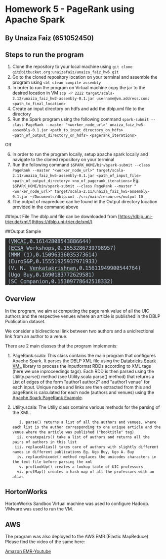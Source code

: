 # Homework 5 - PageRank using Apache Spark
## By Unaiza Faiz (651052450)

## Steps to run the program
1. Clone the repository to your local machine using 
``git clone git@bitbucket.org:unaizafaiz/unaiza_faiz_hw5.git ``
2. Go to the cloned repository location on your terminal and assemble the program using
``sbt clean compile assembly``
3. In order to run the program on Virtual machine copy the jar to the desired location in VM
``scp -P 2222 target/scala-2.12/unaiza_faiz_hw2-assembly-0.1.jar username@vm.address.com:<path_to_final_location>``
4. Create an input directory on hdfs and add the dblp.xml file to the directory 
5. Run the Spark program using the following command
`spark-submit --class PageRank --master "<worker_node_url>" unaiza_faiz_hw5-assembly-0.1.jar <path_to_input_directory_on_hdfs> <path_of_output_directory_on_hdfs> <pagerank_iterations>`

OR

6. In order to run the program locally, setup apache spark locally and navigate to the cloned repository on your terminal
7. Run the following command
`$SPARK_HOME/bin/spark-submit --class PageRank --master "<worker_node_url>" target/scala-2.11/unaiza_faiz_hw5-assembly-0.1.jar <path_of_input_file> <path_of_output_directory> <no_of_pagerank_iterations>`
Eg. 
`$SPARK_HOME/bin/spark-submit --class PageRank --master "<worker_node_url>" target/scala-2.11/unaiza_faiz_hw5-assembly-0.1.jar ~/Documents/dblp.xml ./src/main/resources/output 10`
8. The output of mapreduce can be found in the Output directory location provided in the command above

##Input File
The dblp.xml file can be downloaded from [https://dblp.uni-trier.de/xml/](https://dblp.uni-trier.de/xml/)

##Output Sample

![PageRank output](./Output.png)


## Overview 

In the program, we aim at computing the page rank value of all the UIC authors and the respective venues where an article is published in the DBLP Publication dataset.
 
We consider a bidirectional link between two authors and a unidirectional link from an author to a venue.

There are 2 main classes that the program implements:
1. PageRank.scala:
        This class contains the main program that configures Apache Spark. It parses the DBLP XML file using the [Databricks Spark XML](https://github.com/databricks/spark-xml) library to process the inputformat RDDs according to XML tags (here we use inproceedings tags).
        Each RDD is then parsed using the Utility.parse() method (see Utility.scala parse() method) that returns a List of edges of the form "author1     author2" and "author1    venue" for each input. Unique nodes and links are then extracted from this and
        pageRank is calculated for each node (authors and venues) using the [Apache Spark PageRank Example](https://github.com/abbas-taher/pagerank-example-spark2.0-deep-dive).
       
3. Utility.scala:
    The Utiliy class contains various methods for the parsing of the XML.
   
          i. parse() returns a list of all the authors and venues, where each list is the author corresponding to one unique article and the venue where the article was published ("booktitle" tag)
         ii. createpairs() take a list of authors and returns all the pairs of authors in this list
        iii. replaceAlias() takes care of authors with slightly different names in different publications Eg. Ugo Buy, Ugo A. Buy
         iv. replaceUnicode() method replaces the unicodes characters in the text file before parsing the xml
          v. profLookUp() creates a lookup table of UIC professors
         vi. profMap() creates a hash map of all the professors with an alias 
        
## HortonWorks

HortonWorks Sandbox Virtual machine was used to configure Hadoop. VMware was used to run the VM.

## AWS

The program was also deployed to the AWS EMR (Elastic MapReduce). Please find the video of the same here:

[Amazon EMR-Youtube](https://youtu.be/T5GnfcQZaTU) 

